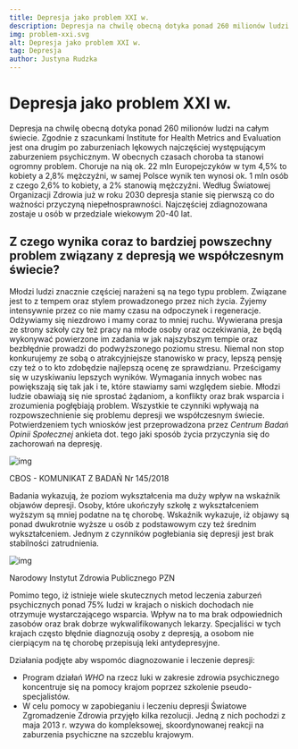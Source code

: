 ```yaml
---
title: Depresja jako problem XXI w. 
description: Depresja na chwilę obecną dotyka ponad 260 milionów ludzi na całym świecie. 
img: problem-xxi.svg
alt: Depresja jako problem XXI w.
tag: Depresja
author: Justyna Rudzka
---
```

# Depresja jako problem XXI w. 
Depresja na chwilę obecną dotyka ponad 260 milionów ludzi na całym świecie. Zgodnie z szacunkami Institute for Health Metrics and Evaluation jest ona drugim po zaburzeniach lękowych najczęściej występującym zaburzeniem psychicznym. W obecnych czasach choroba ta stanowi ogromny problem. Choruje na nią ok. 22 mln Europejczyków w tym 4,5% to kobiety a 2,8% mężczyźni, w samej Polsce wynik ten wynosi ok. 1 mln osób z czego 2,6% to kobiety, a 2% stanowią mężczyźni. Według Światowej Organizacji Zdrowia już w roku 2030 depresja stanie się pierwszą co do ważności przyczyną niepełnosprawności. Najczęściej zdiagnozowana zostaje u osób w przedziale wiekowym 20-40 lat.

## Z czego wynika coraz to bardziej powszechny problem związany z depresją we współczesnym świecie?
Młodzi ludzi znacznie częściej narażeni są na tego typu problem. Związane jest to z tempem oraz stylem prowadzonego przez nich życia. Żyjemy intensywnie przez co nie mamy czasu na odpoczynek i regeneracje. Odżywiamy się niezdrowo i mamy coraz to mniej ruchu. Wywierana presja ze strony szkoły czy też pracy na młode osoby oraz oczekiwania, że będą wykonywać powierzone im zadania w jak najszybszym tempie oraz bezbłędnie prowadzi do podwyższonego poziomu stresu. Niemal non stop konkurujemy ze sobą o atrakcyjniejsze stanowisko w pracy, lepszą pensję czy też o to kto zdobędzie najlepszą ocenę ze sprawdzianu. Prześcigamy się w uzyskiwaniu lepszych wyników. Wymagania innych wobec nas powiększają się tak jak i te, które stawiamy sami względem siebie. Młodzi ludzie obawiają się nie sprostać żądaniom, a konflikty oraz brak wsparcia i zrozumienia pogłębiają problem. Wszystkie te czynniki wpływają na rozpowszechnienie się problemu depresji we współczesnym świecie. Potwierdzeniem tych wniosków jest przeprowadzona przez <i>Centrum Badań Opinii Społecznej</i> ankieta dot. tego jaki sposób życia przyczynia się do zachorowań na depresję.

![img](/articles/charts/cbos_145.png)
<figcaption>CBOS - KOMUNIKAT Z BADAŃ Nr 145/2018</figcaption>

Badania wykazują, że poziom wykształcenia ma duży wpływ na wskaźnik objawów depresji. Osoby, które ukończyły szkołę z wykształceniem wyższym są mniej podatne na tę chorobę. Wskaźnik wykazuje, iż objawy są ponad dwukrotnie wyższe u osób z podstawowym czy też średnim wykształceniem. Jednym z czynników pogłebiania się depresji jest brak stabilności zatrudnienia.

![img](/articles/charts/sposoby.png)
<figcaption>Narodowy Instytut Zdrowia Publicznego PZN</figcaption>

Pomimo tego, iż istnieje wiele skutecznych metod leczenia zaburzeń psychicznych ponad 75% ludzi w krajach o niskich dochodach nie otrzymuje wystarczającego wsparcia. Wpływ na to ma brak odpowiednich zasobów oraz brak dobrze wykwalifikowanych lekarzy. Specjaliści w tych krajach często błędnie diagnozują osoby z depresją, a osobom nie cierpiącym na tę chorobę przepisują leki antydepresyjne.

Działania podjęte aby wspomóc diagnozowanie i leczenie depresji:
- Program działań <i>WHO</i> na rzecz luki w zakresie zdrowia psychicznego koncentruje się na pomocy krajom poprzez szkolenie pseudo-specjalistów. 
- W celu pomocy w zapobieganiu i leczeniu depresji Światowe Zgromadzenie Zdrowia przyjęło kilka rezolucji. Jedną z nich pochodzi z maja 2013 r. wzywa do kompleksowej, skoordynowanej reakcji na zaburzenia psychiczne na szczeblu krajowym.
